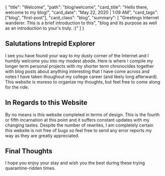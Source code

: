 {
    "title": "Welcome",
    "path": "blog/welcome",
    "card_title": "Hello there, welcome to my blog!",
    "card_date": "May 22, 2020 | 1:09 AM",
    "card_tags": ["blog", "first-post"],
    "card_class": "blog",
    "summary": [
        "Greetings Internet wanderer. This is a brief introduction to this",
        "blog and its purpose as well as an introduction to your's truly. :)"
    ]
}

## Salutations Intrepid Explorer

I see you have found your way to my dusty corner of the Internet and I humbly
welcome you into my modest abode. Here is where I compile my longer term
personal projects with my shorter term chronocides together with blog posts
about anything interesting that I have come across and notes I have taken
thoughout my college career (and likely long afterward). This website is moreso
to organize my thoughts, but feel free to come along for the ride.

## In Regards to this Website

By no means is this website completed in terms of design. This is the fourth or
fifth incarnation at this point and it suffers constant updates with my changing
tastes. Despite the number of rewrites, I am completely certain this website is
not free of bugs so feel free to send any error reports my way as they are
greatly appreciated.

## Final Thoughts

I hope you enjoy your stay and wish you the best during these trying
quarantine-ridden times.
